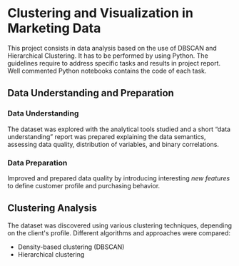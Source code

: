 # Clustering and Visualization in Marketing Data

This project consists in data analysis based on the use of DBSCAN and Hierarchical Clustering. It has to be performed by using Python. 
The guidelines require to address specific tasks and results in project report. Well commented Python notebooks contains the code of each task.

## Data Understanding and Preparation

### Data Understanding

The dataset was explored with the analytical tools studied and a short “data understanding” report was prepared explaining the data semantics, assessing data quality, distribution of variables, and binary correlations.

### Data Preparation

Improved and prepared data quality by introducing interesting _new features_ to define customer profile and purchasing behavior.

## Clustering Analysis

The dataset was discovered using various clustering techniques, depending on the client's profile. Different algorithms and approaches were compared:

- Density-based clustering (DBSCAN)
- Hierarchical clustering
